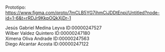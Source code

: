 Prototipo: https://www.figma.com/proto/7mCLB5YG7ihmCiJDDtEnpi/Untitled?node-id=1-6&t=rRDJr9KkpOQkXjDr-1

Jesús Gabriel Medina Leyva ID:00000247527 <br>
Wilber Valdez Quintero ID:00000247180 <br>
Ximena Oliva Andrade  ID:00000247563 <br>
Diego Alcantar Acosta  ID:00000247122
